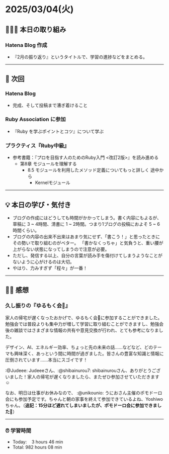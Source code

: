 # 2025/03/04(火)


## 🧑🏻‍💻 本日の取り組み
### Hatena Blog 作成
- 『2月の振り返り』というタイトルで、学習の進捗などをまとめる。


------------


## 🎯 次回
### Hatena Blog
- 完成、そして投稿まで漕ぎ着けること

### Ruby Association に参加
- 『Ruby を学ぶポイントとコツ』について学ぶ

### プラクティス『Ruby中級』
- 参考書籍：『プロを目指す人のためのRuby入門 <改訂2版>』を読み進める
  - 第8章  モジュールを理解する
    - 8.5 モジュールを利用したメソッド定義についてもっと詳しく 途中から
      - Kernelモジュール


------------


## 💡 本日の学び・気付き
- ブログの作成にはどうしても時間がかかってしまう。書く内容にもよるが、草稿に 3 ~ 4時間、清書に 1 ~ 2時間。つまり1ブログの投稿におよそ 5 ~ 6時間くらい。
- ブログの内容の出来不出来はあまり気にせず、「書こう！」と思ったときにその勢いで取り組むのがベター。 「書かなくっちゃ」と気負うと、重い腰が上がらない状態になってしまうので注意が必要。
- ただし、発信する以上、自分の言葉が読み手を傷付けてしまうようなことがないように心がけるのは大切。
- やはり、力みすぎず「程々」が一番！


-------------


## ✍🏻 感想
### 久し振りの『ゆるもく会🍅』
家人の帰宅が遅くなったおかげで、ゆるもく会🍅に参加することができました。勉強会では普段よりも集中力が増して学習に取り組むことができますし、勉強会後の雑談ではさまざまな情報の共有や意見交換が行われ、とても参考になりました。

デザイン、AI、エネルギー効率、ちょっと先の未来の話......などなど、どのテーマも興味深く、あっという間に時間が過ぎました。皆さんの豊富な知識と情報に圧倒されています......本当にスゴイです！

:@Judeee: Judeeeさん、:@shibainurou7: shibainurouさん、ありがとうございました！家人の帰宅が遅くなりましたら、またぜひ参加させていただきます☺️

なお、明日は仕事がお休みなので、 :@unikounio: うにおさん主催のポモドーロ会にも参加予定です。ちゃんと朝の家事を終えて参加できているよね、Yoshiwoちゃん。（**追記：15分ほど遅れてしまいましたが、ポモドーロ会に参加できました🍅**）


------------


### ⏰ 学習時間
- Today:&nbsp;&nbsp;&nbsp; 3 hours 46 min
- Total: 982 hours 08 min
